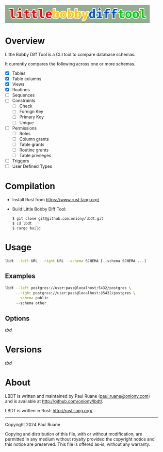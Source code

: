 ![Little Bobby Diff Tool](https://github.com/oniony/little-bobby-diff-tool/blob/b2d6bf7d2e09f22a9012e3ffc8efaf4340c94d6c/graphics/lbdt.png)

# Overview

Little Bobby Diff Tool is a CLI tool to compare database schemas.

It currently compares the following across one or more schemas.

- [X] Tables
- [X] Table columns
- [X] Views
- [X] Routines
- [ ] Sequences
- [ ] Constraints
  - [ ] Check
  - [ ] Foreign Key
  - [ ] Primary Key
  - [ ] Unique
- [ ] Permissions
  - [ ] Roles
  - [ ] Column grants
  - [ ] Table grants
  - [ ] Routine grants
  - [ ] Table privileges
- [ ] Triggers
- [ ] User Defined Types

# Compilation

* Install Rust from <https://www.rust-lang.org/>
* Build Little Bobby Diff Tool:

      $ git clone git@github.com:oniony/lbdt.git
      $ cd lbdt
      $ cargo build
    
# Usage

```sh
lbdt --left URL --right URL --schema SCHEMA [--schema SCHEMA ...]
```

## Examples

```sh
lbdt --left postgres://user:pass@localhost:5432/postgres \
     --right postgres://user:pass@localhost:85432/postgres \
     --schema public
     --schema other
```

## Options

_tbd_

# Versions

_tbd_

# About

LBDT is written and maintained by Paul Ruane (<paul.ruane@oniony.com>) and is available at <http://github.com/oniony/lbdt/>.

LBDT is written in Rust: <http://rust-lang.org/>

- - -

Copyright 2024 Paul Ruane

Copying and distribution of this file, with or without modification,
are permitted in any medium without royalty provided the copyright
notice and this notice are preserved.  This file is offered as-is,
without any warranty.
